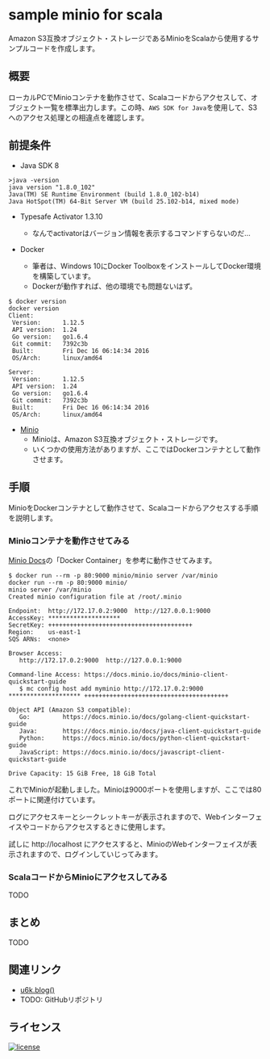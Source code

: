 # sample minio for scala

Amazon S3互換オブジェクト・ストレージであるMinioをScalaから使用するサンプルコードを作成します。

## 概要

ローカルPCでMinioコンテナを動作させて、Scalaコードからアクセスして、オブジェクト一覧を標準出力します。この時、`AWS SDK for Java`を使用して、S3へのアクセス処理との相違点を確認します。

## 前提条件

- Java SDK 8

```
>java -version
java version "1.8.0_102"
Java(TM) SE Runtime Environment (build 1.8.0_102-b14)
Java HotSpot(TM) 64-Bit Server VM (build 25.102-b14, mixed mode)
```

- Typesafe Activator 1.3.10
    - なんでactivatorはバージョン情報を表示するコマンドすらないのだ…

- Docker
    - 筆者は、Windows 10にDocker ToolboxをインストールしてDocker環境を構築しています。
    - Dockerが動作すれば、他の環境でも問題ないはず。

```
$ docker version
docker version
Client:
 Version:      1.12.5
 API version:  1.24
 Go version:   go1.6.4
 Git commit:   7392c3b
 Built:        Fri Dec 16 06:14:34 2016
 OS/Arch:      linux/amd64

Server:
 Version:      1.12.5
 API version:  1.24
 Go version:   go1.6.4
 Git commit:   7392c3b
 Built:        Fri Dec 16 06:14:34 2016
 OS/Arch:      linux/amd64
```

- [Minio](https://minio.io/)
    - Minioは、Amazon S3互換オブジェクト・ストレージです。
    - いくつかの使用方法がありますが、ここではDockerコンテナとして動作させます。

## 手順

MinioをDockerコンテナとして動作させて、Scalaコードからアクセスする手順を説明します。

### Minioコンテナを動作させてみる

[Minio Docs](https://docs.minio.io/)の「Docker Container」を参考に動作させてみます。

```
$ docker run --rm -p 80:9000 minio/minio server /var/minio
docker run --rm -p 80:9000 minio/
minio server /var/minio
Created minio configuration file at /root/.minio

Endpoint:  http://172.17.0.2:9000  http://127.0.0.1:9000
AccessKey: ********************
SecretKey: ++++++++++++++++++++++++++++++++++++++++
Region:    us-east-1
SQS ARNs:  <none>

Browser Access:
   http://172.17.0.2:9000  http://127.0.0.1:9000

Command-line Access: https://docs.minio.io/docs/minio-client-quickstart-guide
   $ mc config host add myminio http://172.17.0.2:9000 ******************** ++++++++++++++++++++++++++++++++++++++++

Object API (Amazon S3 compatible):
   Go:         https://docs.minio.io/docs/golang-client-quickstart-guide
   Java:       https://docs.minio.io/docs/java-client-quickstart-guide
   Python:     https://docs.minio.io/docs/python-client-quickstart-guide
   JavaScript: https://docs.minio.io/docs/javascript-client-quickstart-guide

Drive Capacity: 15 GiB Free, 18 GiB Total
```

これでMinioが起動しました。Minioは9000ポートを使用しますが、ここでは80ポートに関連付けています。

ログにアクセスキーとシークレットキーが表示されますので、Webインターフェイスやコードからアクセスするときに使用します。

試しに http://localhost にアクセスすると、MinioのWebインターフェイスが表示されますので、ログインしていじってみます。

### ScalaコードからMinioにアクセスしてみる

TODO

## まとめ

TODO

## 関連リンク

- [u6k.blog()](http://blog.u6k.me)
- TODO: GitHubリポジトリ

## ライセンス

[![license](https://img.shields.io/github/license/mashape/apistatus.svg)](https://opensource.org/licenses/MIT)
